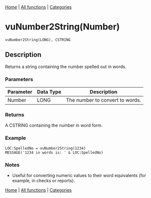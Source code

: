 [Home](../index.md) | [All functions](../all-functions.md) | [Categories](../categories/index.md)

# vuNumber2String(Number)

```Prototype
vuNumber2String(LONG), CSTRING
```


## Description
Returns a string containing the number spelled out in words.

### Parameters

| Parameter | Data Type | Description                        |
|-----------|-----------|------------------------------------|
| Number    | LONG      | The number to convert to words.    |

### Returns
A CSTRING containing the number in word form.

### Example

```Clarion
LOC:SpelledNo = vuNumber2String(1234)
MESSAGE('1234 in words is: ' & LOC:SpelledNo)
```

### Notes
- Useful for converting numeric values to their word equivalents (for example, in checks or reports).

[Home](../index.md) | [All functions](../all-functions.md) | [Categories](../categories/index.md)
